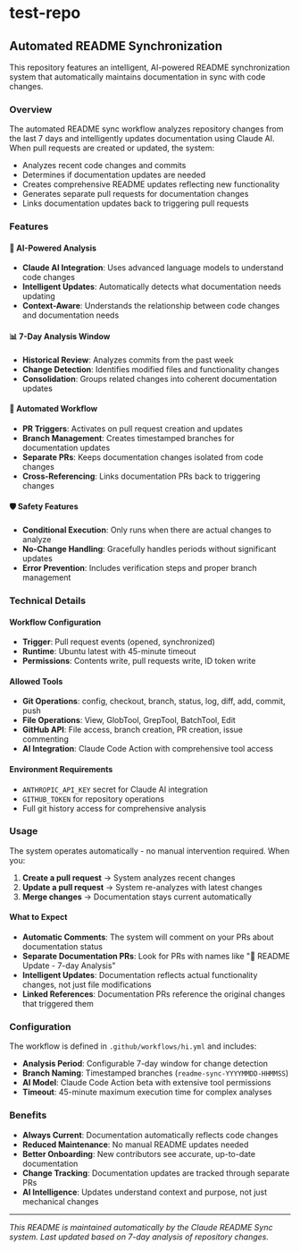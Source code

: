 # test-repo

## Automated README Synchronization

This repository features an intelligent, AI-powered README synchronization system that automatically maintains documentation in sync with code changes.

### Overview

The automated README sync workflow analyzes repository changes from the last 7 days and intelligently updates documentation using Claude AI. When pull requests are created or updated, the system:

- Analyzes recent code changes and commits
- Determines if documentation updates are needed
- Creates comprehensive README updates reflecting new functionality
- Generates separate pull requests for documentation changes
- Links documentation updates back to triggering pull requests

### Features

#### 🤖 AI-Powered Analysis
- **Claude AI Integration**: Uses advanced language models to understand code changes
- **Intelligent Updates**: Automatically detects what documentation needs updating
- **Context-Aware**: Understands the relationship between code changes and documentation needs

#### 📊 7-Day Analysis Window
- **Historical Review**: Analyzes commits from the past week
- **Change Detection**: Identifies modified files and functionality changes
- **Consolidation**: Groups related changes into coherent documentation updates

#### 🔄 Automated Workflow
- **PR Triggers**: Activates on pull request creation and updates
- **Branch Management**: Creates timestamped branches for documentation updates
- **Separate PRs**: Keeps documentation changes isolated from code changes
- **Cross-Referencing**: Links documentation PRs back to triggering changes

#### 🛡️ Safety Features
- **Conditional Execution**: Only runs when there are actual changes to analyze
- **No-Change Handling**: Gracefully handles periods without significant updates
- **Error Prevention**: Includes verification steps and proper branch management

### Technical Details

#### Workflow Configuration
- **Trigger**: Pull request events (opened, synchronized)
- **Runtime**: Ubuntu latest with 45-minute timeout
- **Permissions**: Contents write, pull requests write, ID token write

#### Allowed Tools
- **Git Operations**: config, checkout, branch, status, log, diff, add, commit, push
- **File Operations**: View, GlobTool, GrepTool, BatchTool, Edit
- **GitHub API**: File access, branch creation, PR creation, issue commenting
- **AI Integration**: Claude Code Action with comprehensive tool access

#### Environment Requirements
- `ANTHROPIC_API_KEY` secret for Claude AI integration
- `GITHUB_TOKEN` for repository operations
- Full git history access for comprehensive analysis

### Usage

The system operates automatically - no manual intervention required. When you:

1. **Create a pull request** → System analyzes recent changes
2. **Update a pull request** → System re-analyzes with latest changes  
3. **Merge changes** → Documentation stays current automatically

#### What to Expect

- **Automatic Comments**: The system will comment on your PRs about documentation status
- **Separate Documentation PRs**: Look for PRs with names like "📝 README Update - 7-day Analysis"
- **Intelligent Updates**: Documentation reflects actual functionality changes, not just file modifications
- **Linked References**: Documentation PRs reference the original changes that triggered them

### Configuration

The workflow is defined in `.github/workflows/hi.yml` and includes:

- **Analysis Period**: Configurable 7-day window for change detection
- **Branch Naming**: Timestamped branches (`readme-sync-YYYYMMDD-HHMMSS`)
- **AI Model**: Claude Code Action beta with extensive tool permissions
- **Timeout**: 45-minute maximum execution time for complex analyses

### Benefits

- **Always Current**: Documentation automatically reflects code changes
- **Reduced Maintenance**: No manual README updates needed
- **Better Onboarding**: New contributors see accurate, up-to-date documentation
- **Change Tracking**: Documentation updates are tracked through separate PRs
- **AI Intelligence**: Updates understand context and purpose, not just mechanical changes

---

*This README is maintained automatically by the Claude README Sync system. Last updated based on 7-day analysis of repository changes.*